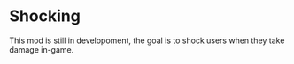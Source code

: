 # Shocking
This mod is still in developoment, the goal is to shock users when they take damage in-game.
